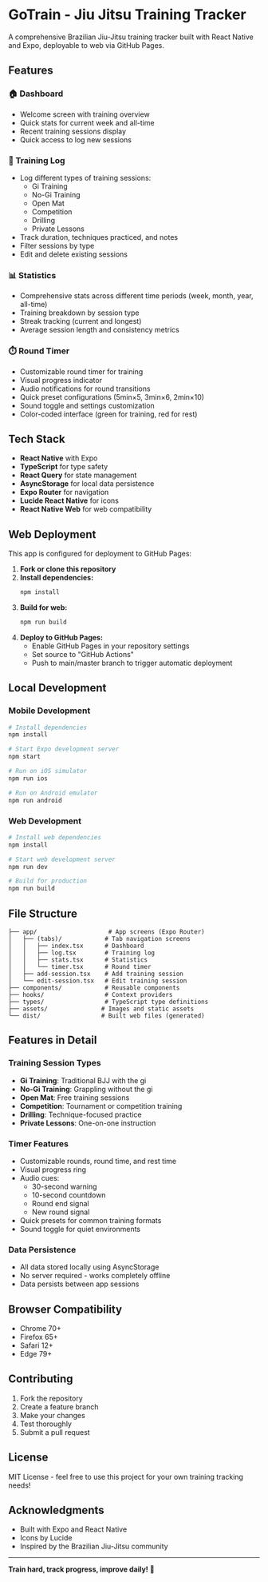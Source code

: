 # GoTrain - Jiu Jitsu Training Tracker

A comprehensive Brazilian Jiu-Jitsu training tracker built with React Native and Expo, deployable to web via GitHub Pages.

## Features

### 🏠 Dashboard
- Welcome screen with training overview
- Quick stats for current week and all-time
- Recent training sessions display
- Quick access to log new sessions

### 📝 Training Log
- Log different types of training sessions:
  - Gi Training
  - No-Gi Training
  - Open Mat
  - Competition
  - Drilling
  - Private Lessons
- Track duration, techniques practiced, and notes
- Filter sessions by type
- Edit and delete existing sessions

### 📊 Statistics
- Comprehensive stats across different time periods (week, month, year, all-time)
- Training breakdown by session type
- Streak tracking (current and longest)
- Average session length and consistency metrics

### ⏱️ Round Timer
- Customizable round timer for training
- Visual progress indicator
- Audio notifications for round transitions
- Quick preset configurations (5min×5, 3min×6, 2min×10)
- Sound toggle and settings customization
- Color-coded interface (green for training, red for rest)

## Tech Stack

- **React Native** with Expo
- **TypeScript** for type safety
- **React Query** for state management
- **AsyncStorage** for local data persistence
- **Expo Router** for navigation
- **Lucide React Native** for icons
- **React Native Web** for web compatibility

## Web Deployment

This app is configured for deployment to GitHub Pages:

1. **Fork or clone this repository**
2. **Install dependencies:**
   ```bash
   npm install
   ```
3. **Build for web:**
   ```bash
   npm run build
   ```
4. **Deploy to GitHub Pages:**
   - Enable GitHub Pages in your repository settings
   - Set source to "GitHub Actions"
   - Push to main/master branch to trigger automatic deployment

## Local Development

### Mobile Development
```bash
# Install dependencies
npm install

# Start Expo development server
npm start

# Run on iOS simulator
npm run ios

# Run on Android emulator
npm run android
```

### Web Development
```bash
# Install web dependencies
npm install

# Start web development server
npm run dev

# Build for production
npm run build
```

## File Structure

```
├── app/                    # App screens (Expo Router)
│   ├── (tabs)/            # Tab navigation screens
│   │   ├── index.tsx      # Dashboard
│   │   ├── log.tsx        # Training log
│   │   ├── stats.tsx      # Statistics
│   │   └── timer.tsx      # Round timer
│   ├── add-session.tsx    # Add training session
│   └── edit-session.tsx   # Edit training session
├── components/            # Reusable components
├── hooks/                 # Context providers
├── types/                 # TypeScript type definitions
├── assets/               # Images and static assets
└── dist/                 # Built web files (generated)
```

## Features in Detail

### Training Session Types
- **Gi Training**: Traditional BJJ with the gi
- **No-Gi Training**: Grappling without the gi
- **Open Mat**: Free training sessions
- **Competition**: Tournament or competition training
- **Drilling**: Technique-focused practice
- **Private Lessons**: One-on-one instruction

### Timer Features
- Customizable rounds, round time, and rest time
- Visual progress ring
- Audio cues:
  - 30-second warning
  - 10-second countdown
  - Round end signal
  - New round signal
- Quick presets for common training formats
- Sound toggle for quiet environments

### Data Persistence
- All data stored locally using AsyncStorage
- No server required - works completely offline
- Data persists between app sessions

## Browser Compatibility

- Chrome 70+
- Firefox 65+
- Safari 12+
- Edge 79+

## Contributing

1. Fork the repository
2. Create a feature branch
3. Make your changes
4. Test thoroughly
5. Submit a pull request

## License

MIT License - feel free to use this project for your own training tracking needs!

## Acknowledgments

- Built with Expo and React Native
- Icons by Lucide
- Inspired by the Brazilian Jiu-Jitsu community

---

**Train hard, track progress, improve daily! 🥋**